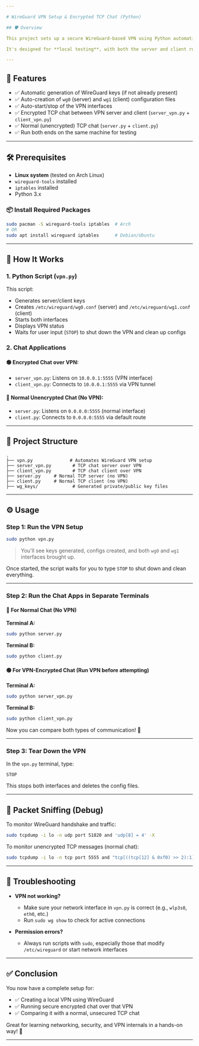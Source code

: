 ```yaml
---

# WireGuard VPN Setup & Encrypted TCP Chat (Python)

## 🛡️ Overview

This project sets up a secure WireGuard-based VPN using Python automation, and demonstrates **end-to-end encrypted communication** using a simple TCP server and client over the VPN tunnel. It also includes a **normal, unencrypted TCP chat** for comparison.

It's designed for **local testing**, with both the server and client running on the same machine, communicating securely via the WireGuard interface.

---
```


## 🚀 Features

- ✅ Automatic generation of WireGuard keys (if not already present)
- ✅ Auto-creation of `wg0` (server) and `wg1` (client) configuration files
- ✅ Auto-start/stop of the VPN interfaces
- ✅ Encrypted TCP chat between VPN server and client (`server_vpn.py` + `client_vpn.py`)
- ✅ Normal (unencrypted) TCP chat (`server.py` + `client.py`)
- ✅ Run both ends on the same machine for testing

---

## 🛠️ Prerequisites

- **Linux system** (tested on Arch Linux)
- `wireguard-tools` installed
- `iptables` installed
- Python 3.x

### 📦 Install Required Packages
```bash
sudo pacman -S wireguard-tools iptables  # Arch
# OR
sudo apt install wireguard iptables      # Debian/Ubuntu
```

---

## 🔧 How It Works

### 1. Python Script (`vpn.py`)
This script:

- Generates server/client keys
- Creates `/etc/wireguard/wg0.conf` (server) and `/etc/wireguard/wg1.conf` (client)
- Starts both interfaces
- Displays VPN status
- Waits for user input (`STOP`) to shut down the VPN and clean up configs

### 2. Chat Applications

#### 🟢 Encrypted Chat over VPN:
- `server_vpn.py`: Listens on `10.0.0.1:5555` (VPN interface)
- `client_vpn.py`: Connects to `10.0.0.1:5555` via VPN tunnel

#### 🔵 Normal Unencrypted Chat (No VPN):
- `server.py`: Listens on `0.0.0.0:5555` (normal interface)
- `client.py`: Connects to `0.0.0.0:5555` via default route

---

## 📁 Project Structure

```
.
├── vpn.py              # Automates WireGuard VPN setup
├── server_vpn.py        # TCP chat server over VPN
├── client_vpn.py        # TCP chat client over VPN
├── server.py     # Normal TCP server (no VPN)
├── client.py     # Normal TCP client (no VPN)
├── wg_keys/             # Generated private/public key files
```

---

## ⚙️ Usage

### Step 1: Run the VPN Setup
```bash
sudo python vpn.py
```

> You'll see keys generated, configs created, and both `wg0` and `wg1` interfaces brought up.

Once started, the script waits for you to type `STOP` to shut down and clean everything.

---

### Step 2: Run the Chat Apps in Separate Terminals

#### 🔵 For Normal Chat (No VPN)
**Terminal A:**
```bash
sudo python server.py
```
**Terminal B:**
```bash
sudo python client.py
```

#### 🟢 For VPN-Encrypted Chat (Run VPN before attempting)
**Terminal A:**
```bash
sudo python server_vpn.py
```
**Terminal B:**
```bash
sudo python client_vpn.py
```

Now you can compare both types of communication! 🎉

---

### Step 3: Tear Down the VPN

In the `vpn.py` terminal, type:
```text
STOP
```

This stops both interfaces and deletes the config files.

---

## 🧪 Packet Sniffing (Debug)

To monitor WireGuard handshake and traffic:
```bash
sudo tcpdump -i lo -n udp port 51820 and 'udp[8] = 4' -X
```

To monitor unencrypted TCP messages (normal chat):
```bash
sudo tcpdump -i lo -n tcp port 5555 and "tcp[((tcp[12] & 0xf0) >> 2):1] != 0" -X
```

---

## 🧯 Troubleshooting

- **VPN not working?**
  - Make sure your network interface in `vpn.py` is correct (e.g., `wlp3s0`, `eth0`, etc.)
  - Run `sudo wg show` to check for active connections

- **Permission errors?**
  - Always run scripts with `sudo`, especially those that modify `/etc/wireguard` or start network interfaces

---

## ✅ Conclusion

You now have a complete setup for:

- ✅ Creating a local VPN using WireGuard
- ✅ Running secure encrypted chat over that VPN
- ✅ Comparing it with a normal, unsecured TCP chat

Great for learning networking, security, and VPN internals in a hands-on way! 🚀

---